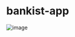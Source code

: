 # bankist-app
![image](https://user-images.githubusercontent.com/66808317/150699208-adbc640f-42e4-4168-806f-b35daecd54c3.png)
